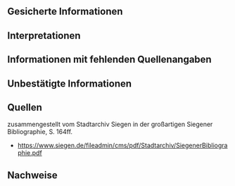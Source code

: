 ## Gesicherte Informationen


## Interpretationen


## Informationen mit fehlenden Quellenangaben


## Unbestätigte Informationen




## Quellen

zusammengestellt vom Stadtarchiv Siegen in der großartigen Siegener Bibliographie, S. 164ff.
- https://www.siegen.de/fileadmin/cms/pdf/Stadtarchiv/SiegenerBibliographie.pdf

## Nachweise

[^1]:
